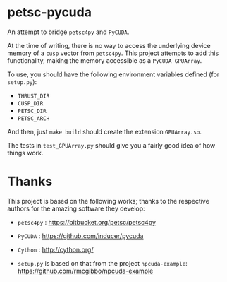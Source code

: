 petsc-pycuda
============

An attempt to bridge `petsc4py` and `PyCUDA`.

At the time of writing,
there is no way to access
the underlying device memory 
of a `cusp` vector
from `petsc4py`. 
This project attempts to add this  functionality,
making the memory accessible as a `PyCUDA GPUArray`.

To use, you should have the following environment variables
defined (for `setup.py`):

* `THRUST_DIR`
* `CUSP_DIR`
* `PETSC_DIR`
* `PETSC_ARCH`

And then, just `make build` should create the extension `GPUArray.so`.

The tests in `test_GPUArray.py`
should give you a fairly good idea
of how things work.

Thanks
======

This project is based on the following works;
thanks to the respective authors 
for the amazing software they develop:

* `petsc4py` : https://bitbucket.org/petsc/petsc4py

* `PyCUDA` : https://github.com/inducer/pycuda

* `Cython` : http://cython.org/

* `setup.py` is based on that from the project `npcuda-example`: https://github.com/rmcgibbo/npcuda-example
